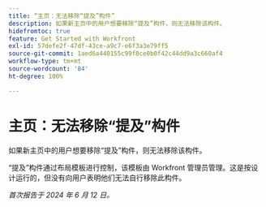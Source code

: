 ```yaml
---
title: “主页：无法移除“提及”构件”
description: 如果新主页中的用户想要移除“提及”构件，则无法移除该构件。
hidefromtoc: true
feature: Get Started with Workfront
exl-id: 57defe2f-47df-43ce-a9c7-e6f3a3e79ff5
source-git-commit: 1aed6a440155c99f8ce0b0f42c44dd9a3c660af4
workflow-type: tm+mt
source-wordcount: '84'
ht-degree: 100%

---
```


# 主页：无法移除“提及”构件

<!--valid issue; won't fix-->

如果新主页中的用户想要移除“提及”构件，则无法移除该构件。

“提及”构件通过布局模板进行控制，该模板由 Workfront 管理员管理。这是按设计运行的，但没有向用户表明他们无法自行移除此构件。

_首次报告于 2024 年 6 月 12 日。_
